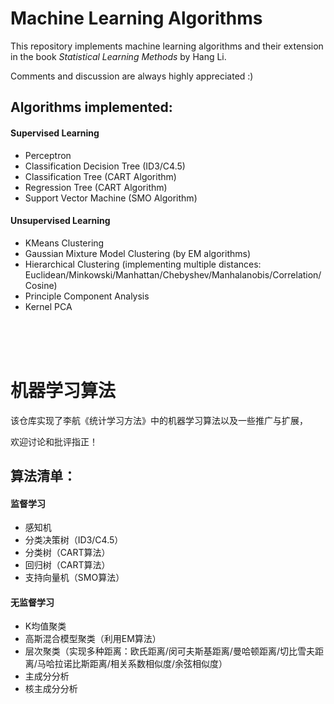 # Machine Learning Algorithms

This repository implements machine learning algorithms and their extension in the book *Statistical Learning Methods* by Hang Li.

Comments and discussion are always highly appreciated :)

## Algorithms implemented:


#### Supervised Learning

- Perceptron 
- Classification Decision Tree (ID3/C4.5)
- Classification Tree (CART Algorithm)
- Regression Tree (CART Algorithm)
- Support Vector Machine (SMO Algorithm)



#### Unsupervised Learning

- KMeans Clustering
- Gaussian Mixture Model Clustering (by EM algorithms) 
- Hierarchical Clustering (implementing multiple distances: Euclidean/Minkowski/Manhattan/Chebyshev/Manhalanobis/Correlation/Cosine)
- Principle Component Analysis
- Kernel PCA

<br/> <br/> <br/> 


# 机器学习算法

该仓库实现了李航《统计学习方法》中的机器学习算法以及一些推广与扩展，

欢迎讨论和批评指正！

## 算法清单：

#### 监督学习

- 感知机
- 分类决策树（ID3/C4.5）
- 分类树（CART算法）
- 回归树（CART算法）
- 支持向量机（SMO算法）

#### 无监督学习

- K均值聚类
- 高斯混合模型聚类（利用EM算法）
- 层次聚类（实现多种距离：欧氏距离/闵可夫斯基距离/曼哈顿距离/切比雪夫距离/马哈拉诺比斯距离/相关系数相似度/余弦相似度）
- 主成分分析
- 核主成分分析

<br/> <br/> <br/> 
